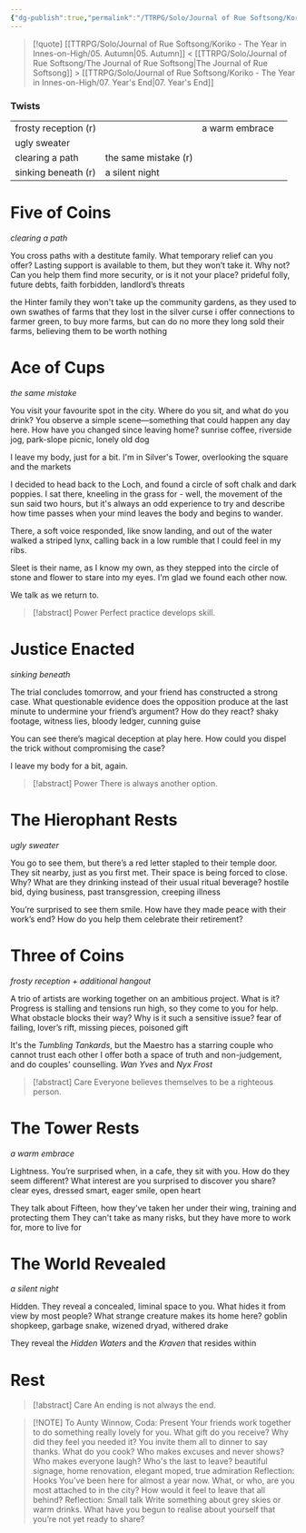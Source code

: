 ```yaml
---
{"dg-publish":true,"permalink":"/TTRPG/Solo/Journal of Rue Softsong/Koriko - The Year in Innes-on-High/06. Winter/"}
---
```



> [!quote] [[TTRPG/Solo/Journal of Rue Softsong/Koriko - The Year in Innes-on-High/05. Autumn\|05. Autumn]] < [[TTRPG/Solo/Journal of Rue Softsong/The Journal of Rue Softsong\|The Journal of Rue Softsong]] > [[TTRPG/Solo/Journal of Rue Softsong/Koriko - The Year in Innes-on-High/07. Year's End\|07. Year's End]]

### Twists
|  |  |  |  |
| ---- | ---- | ---- | ---- |
| frosty reception (r) |  | a warm embrace |  |
| ugly sweater |  |  |  |
| clearing a path | the same mistake (r) |  |  |
| sinking beneath (r) | a silent night |  |  |

# Five of Coins
*clearing a path*

You cross paths with a destitute family. What temporary relief can
you offer? Lasting support is available to them, but they won’t take
it. Why not? Can you help them find more security, or is it not your place?
prideful folly, future debts, faith forbidden, landlord’s threats

the Hinter family
they won't take up the community gardens, as they used to own swathes of farms that they lost in the silver curse
i offer connections to farmer green, to buy more farms, but can do no more
they long sold their farms, believing them to be worth nothing

# Ace of Cups
*the same mistake*

You visit your favourite spot in the city. Where do you sit, and what
do you drink? You observe a simple scene—something that could
happen any day here. How have you changed since leaving home?
sunrise coffee, riverside jog, park-slope picnic, lonely old dog

I leave my body, just for a bit.
I'm in Silver's Tower, overlooking the square and the markets

I decided to head back to the Loch, and found a circle of soft chalk and dark poppies. I sat there, kneeling in the grass for - well, the movement of the sun said two hours, but it's always an odd experience to try and describe how time passes when your mind leaves the body and begins to wander.

There, a soft voice responded, like snow landing, and out of the water walked a striped lynx, calling back in a low rumble that I could feel in my ribs.

Sleet is their name, as I know my own, as they stepped into the circle of stone and flower to stare into my eyes. I'm glad we found each other now.

We talk as we return to.

> [!abstract] Power
> Perfect practice develops skill.

# Justice Enacted
*sinking beneath*

The trial concludes tomorrow, and your friend has constructed a strong
case. What questionable evidence does the opposition produce at the
last minute to undermine your friend’s argument? How do they react?
shaky footage, witness lies, bloody ledger, cunning guise

You can see there’s magical deception at play here. How
could you dispel the trick without compromising the case?

I leave my body for a bit, again.

> [!abstract] Power
> There is always another option.

# The Hierophant Rests
*ugly sweater*

You go to see them, but there’s a red letter stapled to their temple door.
They sit nearby, just as you first met. Their space is being forced to close.
Why? What are they drinking instead of their usual ritual beverage?
hostile bid, dying business, past transgression, creeping illness

You’re surprised to see them smile. How have they made peace with
their work’s end? How do you help them celebrate their retirement?

# Three of Coins
*frosty reception + additional hangout*

A trio of artists are working together on an ambitious project. What
is it? Progress is stalling and tensions run high, so they come to you
for help. What obstacle blocks their way? Why is it such a sensitive issue?
fear of failing, lover’s rift, missing pieces, poisoned gift

It's the *Tumbling Tankards*, but the Maestro has a starring couple who cannot trust each other
I offer both a space of truth and non-judgement, and do couples' counselling.
*Wan Yves* and *Nyx Frost*

> [!abstract] Care
> Everyone believes themselves to be a righteous person.

# The Tower Rests
*a warm embrace*

Lightness. You’re surprised when, in a cafe, they sit with you. How do they
seem different? What interest are you surprised to discover you share?
clear eyes, dressed smart, eager smile, open heart

They talk about Fifteen, how they've taken her under their wing, training and protecting them
They can't take as many risks, but they have more to work for, more to live for

# The World Revealed
*a silent night*

Hidden. They reveal a concealed, liminal space to you. What hides it from
view by most people? What strange creature makes its home here?
goblin shopkeep, garbage snake, wizened dryad, withered drake

They reveal the *Hidden Waters* and the *Kraven* that resides within

# Rest

> [!abstract] Care
> An ending is not always the end.

> [!NOTE] To Aunty Winnow,
> Coda: Present
> Your friends work together to do something really lovely for you.
What gift do you receive? Why did they feel you needed it? You invite
them all to dinner to say thanks. What do you cook? Who makes excuses
and never shows? Who makes everyone laugh? Who's the last to leave?
beautiful signage, home renovation, elegant moped, true admiration
> Reflection: Hooks
> You’ve been here for almost a year now. What, or who, are you
most attached to in the city? How would it feel to leave that all behind?
> Reflection: Small talk
> Write something about grey skies or warm drinks. What have
you begun to realise about yourself that you’re not yet ready to share?